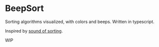 # BeepSort
Sorting algorithms visualized, with colors and beeps. Written in typescript.

Inspired by [sound of sorting](https://github.com/bingmann/sound-of-sorting).

WIP
